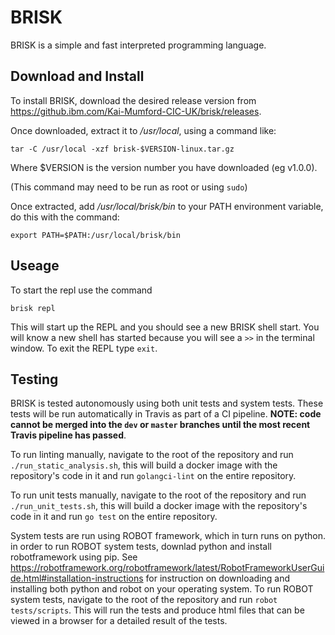 # BRISK

BRISK is a simple and fast interpreted programming language.

## Download and Install

To install BRISK, download the desired release version from https://github.ibm.com/Kai-Mumford-CIC-UK/brisk/releases.

Once downloaded, extract it to */usr/local*, using a command like:

`tar -C /usr/local -xzf brisk-$VERSION-linux.tar.gz`

Where $VERSION is the version number you have downloaded (eg v1.0.0).

(This command may need to be run as root or using `sudo`)

Once extracted, add */usr/local/brisk/bin* to your PATH environment variable, do this with the command:

`export PATH=$PATH:/usr/local/brisk/bin`

## Useage

To start the repl use the command

`brisk repl`

This will start up the REPL and you should see a new BRISK shell start. You will know a new shell has started because you will see a `>>` in the terminal window. To exit the REPL type `exit`.

## Testing

BRISK is tested autonomously using both unit tests and system tests. These tests will be run automatically in Travis as part of a CI pipeline. **NOTE: code cannot be merged into the `dev` or `master` branches until the most recent Travis pipeline has passed**.

To run linting manually, navigate to the root of the repository and run `./run_static_analysis.sh`, this will build a docker image with the repository's code in it and run `golangci-lint` on the entire repository.

To run unit tests manually, navigate to the root of the repository and run `./run_unit_tests.sh`, this will build a docker image with the repository's code in it and run `go test` on the entire repository.

System tests are run using ROBOT framework, which in turn runs on python. in order to run ROBOT system tests, downlad python and install robotframework using pip. See https://robotframework.org/robotframework/latest/RobotFrameworkUserGuide.html#installation-instructions for instruction on downloading and installing both python and robot on your operating system. To run ROBOT system tests, navigate to the root of the repository and run `robot tests/scripts`. This will run the tests and produce html files that can be viewed in a browser for a detailed result of the tests.